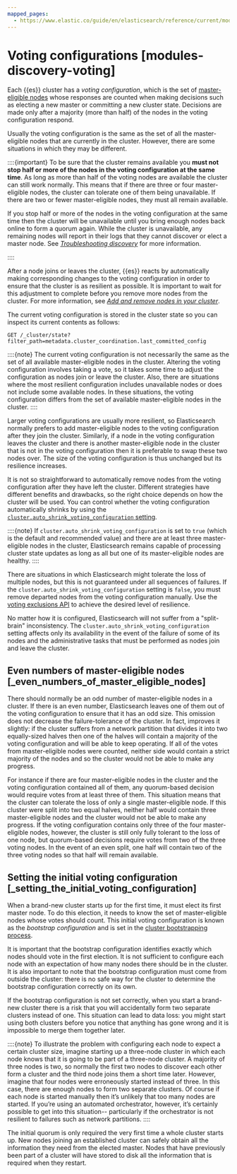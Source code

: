 ```yaml
---
mapped_pages:
  - https://www.elastic.co/guide/en/elasticsearch/reference/current/modules-discovery-voting.html
---
```


# Voting configurations [modules-discovery-voting]

Each {{es}} cluster has a *voting configuration*, which is the set of [master-eligible nodes](../clusters-nodes-shards/node-roles.md#master-node-role) whose responses are counted when making decisions such as electing a new master or committing a new cluster state. Decisions are made only after a majority (more than half) of the nodes in the voting configuration respond.

Usually the voting configuration is the same as the set of all the master-eligible nodes that are currently in the cluster. However, there are some situations in which they may be different.

::::{important}
To be sure that the cluster remains available you **must not stop half or more of the nodes in the voting configuration at the same time**. As long as more than half of the voting nodes are available the cluster can still work normally. This means that if there are three or four master-eligible nodes, the cluster can tolerate one of them being unavailable. If there are two or fewer master-eligible nodes, they must all remain available.

If you stop half or more of the nodes in the voting configuration at the same time then the cluster will be unavailable until you bring enough nodes back online to form a quorum again. While the cluster is unavailable, any remaining nodes will report in their logs that they cannot discover or elect a master node. See [*Troubleshooting discovery*](../../../troubleshoot/elasticsearch/discovery-troubleshooting.md) for more information.

::::


After a node joins or leaves the cluster, {{es}} reacts by automatically making corresponding changes to the voting configuration in order to ensure that the cluster is as resilient as possible. It is important to wait for this adjustment to complete before you remove more nodes from the cluster. For more information, see [*Add and remove nodes in your cluster*](../../maintenance/add-and-remove-elasticsearch-nodes.md).

The current voting configuration is stored in the cluster state so you can inspect its current contents as follows:

```console
GET /_cluster/state?filter_path=metadata.cluster_coordination.last_committed_config
```

::::{note}
The current voting configuration is not necessarily the same as the set of all available master-eligible nodes in the cluster. Altering the voting configuration involves taking a vote, so it takes some time to adjust the configuration as nodes join or leave the cluster. Also, there are situations where the most resilient configuration includes unavailable nodes or does not include some available nodes. In these situations, the voting configuration differs from the set of available master-eligible nodes in the cluster.
::::


Larger voting configurations are usually more resilient, so Elasticsearch normally prefers to add master-eligible nodes to the voting configuration after they join the cluster. Similarly, if a node in the voting configuration leaves the cluster and there is another master-eligible node in the cluster that is not in the voting configuration then it is preferable to swap these two nodes over. The size of the voting configuration is thus unchanged but its resilience increases.

It is not so straightforward to automatically remove nodes from the voting configuration after they have left the cluster. Different strategies have different benefits and drawbacks, so the right choice depends on how the cluster will be used. You can control whether the voting configuration automatically shrinks by using the [`cluster.auto_shrink_voting_configuration` setting](elasticsearch://reference/elasticsearch/configuration-reference/discovery-cluster-formation-settings.md).

::::{note}
If `cluster.auto_shrink_voting_configuration` is set to `true` (which is the default and recommended value) and there are at least three master-eligible nodes in the cluster, Elasticsearch remains capable of processing cluster state updates as long as all but one of its master-eligible nodes are healthy.
::::


There are situations in which Elasticsearch might tolerate the loss of multiple nodes, but this is not guaranteed under all sequences of failures. If the `cluster.auto_shrink_voting_configuration` setting is `false`, you must remove departed nodes from the voting configuration manually. Use the [voting exclusions API](https://www.elastic.co/docs/api/doc/elasticsearch/operation/operation-cluster-post-voting-config-exclusions) to achieve the desired level of resilience.

No matter how it is configured, Elasticsearch will not suffer from a "split-brain" inconsistency. The `cluster.auto_shrink_voting_configuration` setting affects only its availability in the event of the failure of some of its nodes and the administrative tasks that must be performed as nodes join and leave the cluster.


## Even numbers of master-eligible nodes [_even_numbers_of_master_eligible_nodes]

There should normally be an odd number of master-eligible nodes in a cluster. If there is an even number, Elasticsearch leaves one of them out of the voting configuration to ensure that it has an odd size. This omission does not decrease the failure-tolerance of the cluster. In fact, improves it slightly: if the cluster suffers from a network partition that divides it into two equally-sized halves then one of the halves will contain a majority of the voting configuration and will be able to keep operating. If all of the votes from master-eligible nodes were counted, neither side would contain a strict majority of the nodes and so the cluster would not be able to make any progress.

For instance if there are four master-eligible nodes in the cluster and the voting configuration contained all of them, any quorum-based decision would require votes from at least three of them. This situation means that the cluster can tolerate the loss of only a single master-eligible node. If this cluster were split into two equal halves, neither half would contain three master-eligible nodes and the cluster would not be able to make any progress. If the voting configuration contains only three of the four master-eligible nodes, however, the cluster is still only fully tolerant to the loss of one node, but quorum-based decisions require votes from two of the three voting nodes. In the event of an even split, one half will contain two of the three voting nodes so that half will remain available.


## Setting the initial voting configuration [_setting_the_initial_voting_configuration]

When a brand-new cluster starts up for the first time, it must elect its first master node. To do this election, it needs to know the set of master-eligible nodes whose votes should count. This initial voting configuration is known as the *bootstrap configuration* and is set in the [cluster bootstrapping process](modules-discovery-bootstrap-cluster.md).

It is important that the bootstrap configuration identifies exactly which nodes should vote in the first election. It is not sufficient to configure each node with an expectation of how many nodes there should be in the cluster. It is also important to note that the bootstrap configuration must come from outside the cluster: there is no safe way for the cluster to determine the bootstrap configuration correctly on its own.

If the bootstrap configuration is not set correctly, when you start a brand-new cluster there is a risk that you will accidentally form two separate clusters instead of one. This situation can lead to data loss: you might start using both clusters before you notice that anything has gone wrong and it is impossible to merge them together later.

::::{note}
To illustrate the problem with configuring each node to expect a certain cluster size, imagine starting up a three-node cluster in which each node knows that it is going to be part of a three-node cluster. A majority of three nodes is two, so normally the first two nodes to discover each other form a cluster and the third node joins them a short time later. However, imagine that four nodes were erroneously started instead of three. In this case, there are enough nodes to form two separate clusters. Of course if each node is started manually then it’s unlikely that too many nodes are started. If you’re using an automated orchestrator, however, it’s certainly possible to get into this situation-- particularly if the orchestrator is not resilient to failures such as network partitions.
::::


The initial quorum is only required the very first time a whole cluster starts up. New nodes joining an established cluster can safely obtain all the information they need from the elected master. Nodes that have previously been part of a cluster will have stored to disk all the information that is required when they restart.
